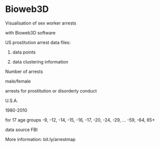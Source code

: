 Bioweb3D
========

Visualisation of sex worker arrests

with Bioweb3D software


US prostitution arrest data files:

1. data points

2. data clustering information


Number of arrests 

male/female

arrests for prostitution or disorderly conduct

U.S.A. 

1980-2010

for 17 age groups -9, -12, -14, -15, -16, -17, -20, -24, -29, ... -59, -64, 65+


data source FBI

More information: bit.ly/arrestmap
